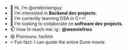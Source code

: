 - 👋 Hi, I’m @onebrownguy
- 👀 I’m interested in **Backend dev projects**.
- 🌱 I’m currently learning DSA in C++!
- 💞️ I’m looking to collaborate on **software dev projects**. 
- 📫 How to reach me: ig : **@weeniefries**
- 😄 Pronouns: he/him
- ⚡ Fun fact: I can quote the entire Dune movie.

<!---
onebrownguy/onebrownguy is a ✨ special ✨ repository because its `README.md` (this file) appears on your GitHub profile.
You can click the Preview link to take a look at your changes.
--->
